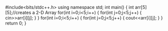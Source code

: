 #include<bits/stdc++.h>
using namespace std;
int main()
{
	int arr[5][5];//creates a 2-D Array
	for(int i=0;i<5;i++)
	{
		for(int j=0;j<5;j++)
		{
		 cin>>arr[i][j];
		}
	}
	for(int i=0;i<5;i++)
	{
		for(int j=0;j<5;j++)
		{
			cout<<arr[i][j];
		}
	}
return 0;
}
